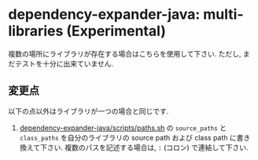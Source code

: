 # dependency-expander-java: multi-libraries (__Experimental__)

複数の場所にライブラリが存在する場合はこちらを使用して下さい. ただし, まだテストを十分に出来ていません.

## 変更点

以下の点以外はライブラリが一つの場合と同じです.

1. [dependency-expander-java/scripts/paths.sh](scripts/paths.sh) の `source_paths` と `class_paths` を自分のライブラリの source path および class path に書き換えて下さい. 複数のパスを記述する場合は, `:` (コロン) で連結して下さい.
